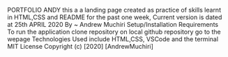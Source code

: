PORTFOLIO ANDY
this a a landing page created as practice of skills learnt in HTML,CSS and README for the past one week, Current version is dated at 25th APRIL 2020
By ~ Andrew Muchiri
Setup/Installation Requirements
To run the application
clone repository on local github repository
go to the wepage
Technologies Used
include HTML,CSS, VSCode and the terminal
MIT License
Copyright (c) [2020] [AndrewMuchiri]
